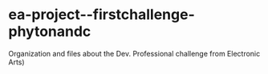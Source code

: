 # ea-project--firstchallenge-phytonandc
Organization and files about the Dev. Professional challenge from Electronic Arts)
